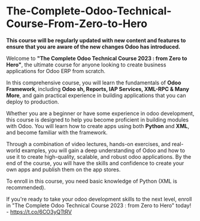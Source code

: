 # The-Complete-Odoo-Technical-Course-From-Zero-to-Hero
**This course will be regularly updated with new content and features to ensure that you are aware of the new changes Odoo has introduced.**

Welcome to **"The Complete Odoo Technical Course 2023 : from Zero to Hero"**, the ultimate course for anyone looking to create business applications for Odoo ERP from scratch.

In this comprehensive course, you will learn the fundamentals of **Odoo Framework**, including **Odoo sh, Reports, IAP Services, XML-RPC & Many More**, and gain practical experience in building applications that you can deploy to production.

Whether you are a beginner or have some experience in odoo development, this course is designed to help you become proficient in building modules with Odoo. You will learn how to create apps using both **Python** and **XML**, and become familiar with the framework.

Through a combination of video lectures, hands-on exercises, and real-world examples, you will gain a deep understanding of Odoo and how to use it to create high-quality, scalable, and robust odoo applications. By the end of the course, you will have the skills and confidence to create your own apps and publish them on the app stores.

To enroll in this course, you need basic knowledge of Python (XML is recommended).

If you're ready to take your odoo development skills to the next level, enroll in "The Complete Odoo Technical Course 2023 : from Zero to Hero" today! - https://t.co/6CO3yQTtRV
